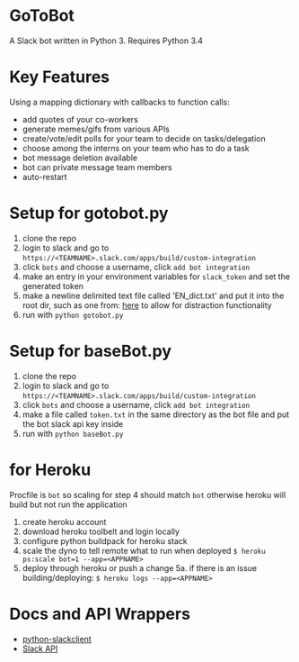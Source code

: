 # GoToBot
A Slack bot written in Python 3.
Requires Python 3.4


# Key Features
Using a mapping dictionary with callbacks to function calls:
- add quotes of your co-workers
- generate memes/gifs from various APIs
- create/vote/edit polls for your team to decide on tasks/delegation
- choose among the interns on your team who has to do a task
- bot message deletion available
- bot can private message team members
- auto-restart

# Setup for gotobot.py
1. clone the repo
2. login to slack and go to `https://<TEAMNAME>.slack.com/apps/build/custom-integration`
3. click `bots` and choose a username, click `add bot integration`
4. make an entry in your environment variables for `slack_token` and set the generated token
5. make a newline delimited text file called 'EN_dict.txt' and put it into the root dir, such as one from: [here](https://github.com/dwyl/english-words) to allow for distraction functionality
6. run with `python gotobot.py`

# Setup for baseBot.py
1. clone the repo
2. login to slack and go to `https://<TEAMNAME>.slack.com/apps/build/custom-integration`
3. click `bots` and choose a username, click `add bot integration`
4. make a file called `token.txt` in the same directory as the bot file and put the bot slack api key inside
5. run with `python baseBot.py`

# for Heroku

Procfile is `bot` so scaling for step 4 should match `bot` otherwise heroku will build but not run the application

1. create heroku account
2. download heroku toolbelt and login locally
3. configure python buildpack for heroku stack
4. scale the dyno to tell remote what to run when deployed `$ heroku ps:scale bot=1 --app=<APPNAME>`
5. deploy through heroku or push a change
5a. if there is an issue building/deploying: `$ heroku logs --app=<APPNAME>`

# Docs and API Wrappers
- [python-slackclient](https://github.com/slackhq/python-slackclient)
- [Slack API](https://api.slack.com/)
